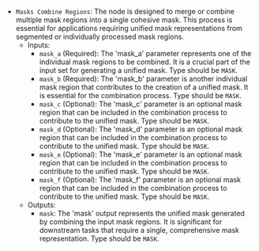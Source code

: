 - `Masks Combine Regions`: The node is designed to merge or combine multiple mask regions into a single cohesive mask. This process is essential for applications requiring unified mask representations from segmented or individually processed mask regions.
    - Inputs:
        - `mask_a` (Required): The 'mask_a' parameter represents one of the individual mask regions to be combined. It is a crucial part of the input set for generating a unified mask. Type should be `MASK`.
        - `mask_b` (Required): The 'mask_b' parameter is another individual mask region that contributes to the creation of a unified mask. It is essential for the combination process. Type should be `MASK`.
        - `mask_c` (Optional): The 'mask_c' parameter is an optional mask region that can be included in the combination process to contribute to the unified mask. Type should be `MASK`.
        - `mask_d` (Optional): The 'mask_d' parameter is an optional mask region that can be included in the combination process to contribute to the unified mask. Type should be `MASK`.
        - `mask_e` (Optional): The 'mask_e' parameter is an optional mask region that can be included in the combination process to contribute to the unified mask. Type should be `MASK`.
        - `mask_f` (Optional): The 'mask_f' parameter is an optional mask region that can be included in the combination process to contribute to the unified mask. Type should be `MASK`.
    - Outputs:
        - `mask`: The 'mask' output represents the unified mask generated by combining the input mask regions. It is significant for downstream tasks that require a single, comprehensive mask representation. Type should be `MASK`.
